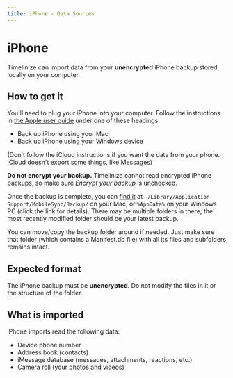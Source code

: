 ```yaml
---
title: iPhone - Data Sources
---
```


iPhone
======

Timelinize can import data from your **unencrypted** iPhone backup stored locally on your computer.


How to get it
-------------

You'll need to plug your iPhone into your computer. Follow the instructions in [the Apple user guide](https://support.apple.com/guide/iphone/back-up-iphone-iph3ecf67d29/ios) under one of these headings:

- Back up iPhone using your Mac
- Back up iPhone using your Windows device

(Don't follow the iCloud instructions if you want the data from your phone. iCloud doesn't export some things, like Messages)

**Do not encrypt your backup.** Timelinize cannot read encrypted iPhone backups, so make sure _Encrypt your backup_ is unchecked.

Once the backup is complete, you can [find it](https://support.apple.com/en-us/HT204215) at `~/Library/Application Support/MobileSync/Backup/` on your Mac, or `%AppData%` on your Windows PC (click the link for details). There may be multiple folders in there; the most recently modified folder should be your latest backup.

You can move/copy the backup folder around if needed. Just make sure that folder (which contains a Manifest.db file) with all its files and subfolders remains intact.


Expected format
---------------

The iPhone backup must be **unencrypted**. Do not modify the files in it or the structure of the folder.


What is imported
----------------

iPhone imports read the following data:

- Device phone number
- Address book (contacts)
- iMessage database (messages, attachments, reactions, etc.)
- Camera roll (your photos and videos)


